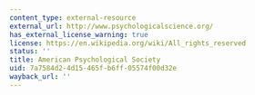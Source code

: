 ```yaml
---
content_type: external-resource
external_url: http://www.psychologicalscience.org/
has_external_license_warning: true
license: https://en.wikipedia.org/wiki/All_rights_reserved
status: ''
title: American Psychological Society
uid: 7a7584d2-4d15-465f-b6ff-05574f00d32e
wayback_url: ''
---
```

